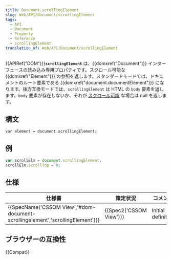 ```yaml
---
title: Document.scrollingElement
slug: Web/API/Document/scrollingElement
tags:
  - API
  - Document
  - Property
  - Reference
  - scrollingElement
translation_of: Web/API/Document/scrollingElement
---
```

{{APIRef("DOM")}}**`scrollingElement`** は、{{domxref("Document")}} インターフェースの読み込み専用プロパティです。スクロール可能な {{domxref("Element")}} の参照を返します。スタンダードモードでは、ドキュメントのルート要素である {{domxref("document.documentElement")}} になります。後方互換モードでは、`scrollingElement` は HTML の `body` 要素を返します。`body` 要素が存在しないか、それが [スクロール可能](https://drafts.csswg.org/cssom-view/#potentially-scrollable) な場合は null を返します。

## 構文

```
var element = document.scrollingElement;
```

## 例

```js
var scrollElm = document.scrollingElement;
scrollElm.scrollTop = 0;
```

## 仕様

| 仕様書                                                                                                   | 策定状況                         | コメント           |
| -------------------------------------------------------------------------------------------------------- | -------------------------------- | ------------------ |
| {{SpecName('CSSOM View','#dom-document-scrollingelement','scrollingElement')}} | {{Spec2('CSSOM View')}} | Initial definition |

## ブラウザーの互換性

{{Compat}}
